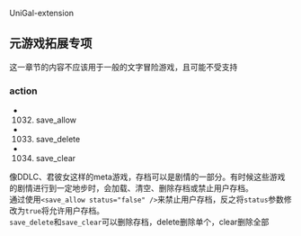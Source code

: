 UniGal-extension

## 元游戏拓展专项
这一章节的内容不应该用于一般的文字冒险游戏，且可能不受支持

### action
+ 1032. save_allow
+ 1033. save_delete
+ 1034. save_clear

像DDLC、君彼女这样的meta游戏，存档可以是剧情的一部分。有时候这些游戏的剧情进行到一定地步时，会加载、清空、删除存档或禁止用户存档。  
通过使用`<save_allow status="false" />`来禁止用户存档，反之将`status`参数修改为`true`将允许用户存档。  
`save_delete`和`save_clear`可以删除存档，delete删除单个，clear删除全部